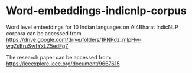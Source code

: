 # Word-embeddings-indicnlp-corpus
Word level embeddings for 10 Indian languages on AI4Bharat IndicNLP corpora can be accessed from https://drive.google.com/drive/folders/1PNPdz_mlpHw-wgZsBruSwfYxLZ5edFg7

The research paper can be accessed from: https://ieeexplore.ieee.org/document/9667615
